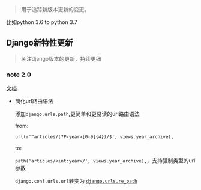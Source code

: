 > 用于追踪新版本更新的变更。

比如python 3.6 to python 3.7

## Django新特性更新

> 关注django版本的更新，持续更细

### note 2.0

[文档](https://docs.djangoproject.com/en/2.1/releases/2.0/)

- 简化url路由语法

  添加`django.urls.path`,更简单和更易读的url路由语法

  from:

  `url(r'^articles/(?P<year>[0-9]{4})/$', views.year_archive),`

  to:

  `path('articles/<int:year>/', views.year_archive),`，支持强制类型的url参数

   `django.conf.urls.url`转变为 [`django.urls.re_path`](https://docs.djangoproject.com/en/2.1/ref/urls/#django.urls.re_path)

  

  